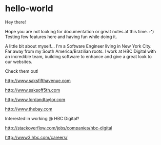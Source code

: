 # hello-world

Hey there!

Hope you are not looking for documentation or great notes at this time. :^) Testing few features here and having fun while doing it.

A little bit about myself... I'm a Software Engineer living in New York City. Far away from my South America/Brazilian roots. I work at HBC Digital with an incredible team, building software to enhance and give a great look to our websites.

Check them out!

http://www.saksfifthavenue.com

http://www.saksoff5th.com

http://www.lordandtaylor.com

http://www.thebay.com

Interested in working @ HBC Digital?

http://stackoverflow.com/jobs/companies/hbc-digital

http://www3.hbc.com/careers/
